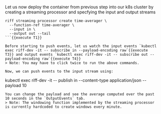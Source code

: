 Let us now deploy the container from previous step into our k8s cluster by creating a streaming processor and specfying the input and output streams
```
riff streaming processor create time-averager \
  --function-ref time-averager \
  --input in \
  --output out --tail
```{{execute T1}}

Before starting to push events, let us watch the input events `kubectl exec riff-dev -it -- subscribe in --payload-encoding raw`{{execute T3}} and output events `kubectl exec riff-dev -it -- subscribe out --payload-encoding raw`{{execute T4}}
> Note: You may have to click twice to run the above commands.

Now, we can push events to the input stream using:
```
kubectl exec riff-dev -it -- publish in --content-type application/json --payload 10
```{{execute T1}}
You can change the payload and see the average computed over the past 10 seconds in the `OutputEvents` tab.
> Note: The windowing function implemented by the streaming processor is currently hardcoded to create windows every minute.

